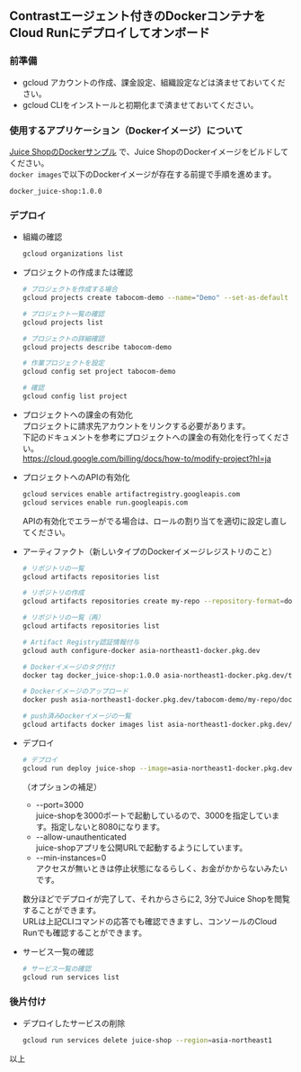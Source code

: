 ## Contrastエージェント付きのDockerコンテナをCloud Runにデプロイしてオンボード

### 前準備
- gcloud アカウントの作成、課金設定、組織設定などは済ませておいてください。
- gcloud CLIをインストールと初期化まで済ませておいてください。  

### 使用するアプリケーション（Dockerイメージ）について
[Juice ShopのDockerサンプル](../../agent/nodejs/juice-shop) で、Juice ShopのDockerイメージをビルドしてください。  
```docker images```で以下のDockerイメージが存在する前提で手順を進めます。  
```
docker_juice-shop:1.0.0
```

### デプロイ
- 組織の確認
  ```bash
  gcloud organizations list
  ```
- プロジェクトの作成または確認
  ```bash
  # プロジェクトを作成する場合
  gcloud projects create tabocom-demo --name="Demo" --set-as-default

  # プロジェクト一覧の確認
  gcloud projects list

  # プロジェクトの詳細確認
  gcloud projects describe tabocom-demo
  
  # 作業プロジェクトを設定
  gcloud config set project tabocom-demo
  
  # 確認
  gcloud config list project
  ```
- プロジェクトへの課金の有効化  
  プロジェクトに請求先アカウントをリンクする必要があります。  
  下記のドキュメントを参考にプロジェクトへの課金の有効化を行ってください。  
  https://cloud.google.com/billing/docs/how-to/modify-project?hl=ja  

- プロジェクトへのAPIの有効化
  ```bash
  gcloud services enable artifactregistry.googleapis.com
  gcloud services enable run.googleapis.com
  ```
  APIの有効化でエラーがでる場合は、ロールの割り当てを適切に設定し直してください。

- アーティファクト（新しいタイプのDockerイメージレジストリのこと）
  ```bash
  # リポジトリの一覧
  gcloud artifacts repositories list
  
  # リポジトリの作成
  gcloud artifacts repositories create my-repo --repository-format=docker --location=asia-northeast1
  
  # リポジトリの一覧（再）
  gcloud artifacts repositories list
  
  # Artifact Registry認証情報付与
  gcloud auth configure-docker asia-northeast1-docker.pkg.dev
  
  # Dockerイメージのタグ付け
  docker tag docker_juice-shop:1.0.0 asia-northeast1-docker.pkg.dev/tabocom-demo/my-repo/docker_juice-shop:1.0.0
  
  # Dockerイメージのアップロード
  docker push asia-northeast1-docker.pkg.dev/tabocom-demo/my-repo/docker_juice-shop:1.0.0
  
  # push済みDockerイメージの一覧
  gcloud artifacts docker images list asia-northeast1-docker.pkg.dev/tabocom-demo/my-repo
  ```
- デプロイ
  ```bash
  # デプロイ
  gcloud run deploy juice-shop --image=asia-northeast1-docker.pkg.dev/tabocom-demo/my-repo/docker_juice-shop:1.0.0 --port=3000 --region=asia-northeast1 --allow-unauthenticated --memory=2048Mi --min-instances=0 --max-instances=1
  ```
  （オプションの補足）
  - --port=3000  
    juice-shopを3000ポートで起動しているので、3000を指定しています。指定しないと8080になります。  
  - --allow-unauthenticated  
    juice-shopアプリを公開URLで起動するようにしています。
  - --min-instances=0  
    アクセスが無いときは停止状態になるらしく、お金がかからないみたいです。  
  
  数分ほどでデプロイが完了して、それからさらに2, 3分でJuice Shopを閲覧することができます。  
  URLは上記CLIコマンドの応答でも確認できますし、コンソールのCloud Runでも確認することができます。

- サービス一覧の確認
  ```bash
  # サービス一覧の確認
  gcloud run services list
  ```

### 後片付け
- デプロイしたサービスの削除
  ```bash
  gcloud run services delete juice-shop --region=asia-northeast1
  ```

以上

